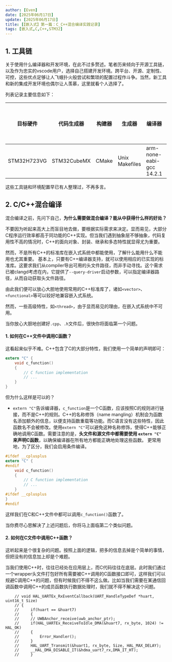 ```yaml
---
author: [Even]
date: [2025年06月17日]
update: [2025年06月17日]
title: [【嵌入式】第一篇：C_C++混合编译实践记录]
tags: [嵌入式,C,C++,STM32]
---
```


## 1. 工具链
关于使用什么编译器和开发环境，在此不过多赘述。笔者历来倾向于开源工具链，以及作为忠实的vscode用户，选择自己搭建开发环境。跨平台、开源、定制性、可控，这些优点足够让人飞蛾扑火般尝试和繁琐的配置过程作斗争。当然，新工具和新的集成开发环境也偶尔让人羡慕，这里就看个人选择了。

列表记录主要信息如下：

|目标硬件|代码生成器|构建器|生成器|编译器|编辑器|硬件调试器|调试驱动层|调试器|LSP|格式化|
|---|---|---|---|---|---|---|---|---|---|---|
|STM32H723VG|STM32CubeMX|CMake|Unix Makefiles|arm-none-eabi-gcc 14.2.1|vscode|st-link v2|openocd|gdb|clangd|.clang-format|

这些工具链和环境配置早已有人整理过，不再多言。

## 2. C/C++混合编译

混合编译之前，先问下自己，**为什么需要做混合编译？能从中获得什么样的好处？**

不要因为听起来高大上而盲目地去做，要根据实际需求来决定。显而易见，大部分C程序运行效率都高于同功能的C++实现。但当我们遇到抽象层不够抽象，代码复用性不高的情况时，C++的面向对象、封装、继承和多态特性就显得尤为重要。

然而，不是所有C++的标准库在嵌入式系统中都能使用，了解什么能用什么不能用也尤其重要。
基本上，只要有C++编译器支持，就可以使用相应的已实现的标准库。这要求我们从compiler导出可用的头文件路径，而非手动寻找。这个需求已被clangd考虑在内，它提供了`--query-driver`启动参数，可以指定编译器路径，从而自动获取头文件路径。

由此我们便可以放心大胆地使用常用的C++标准库了，诸如`<vector>`、`<functional>`等可以较好地兼容嵌入式系统。

然而，一些高级特性，如`<thread>`，由于显而易见的理由，在嵌入式系统中不可用。

当你放心大胆地创建好`.cpp`、`.h`文件后，很快你将面临第一个问题。

#### 1. 如何在C++文件中调用C函数？
这看起来似乎不难。C++包含了C的大部分特性，我们使用一个简单的声明即可：
``` C
extern "C" {
    void c_function()
    {
        // C function implementation
        // ...
    }
}
```
但为什么这样是可以的？
- `extern "C"`告诉编译器，`c_function`是一个C函数，应该按照C的规则进行链接，而不是C++的规则。C++的名称修饰（name mangling）机制会为函数名添加额外的信息，以便支持函数重载等功能。而C语言没有这些特性，因此函数名不会被修改。使用`extern "C"`可以避免这种名称修饰，使得C++能够正确地调用C函数。需要注意的是，**头文件和源文件中都需要使用 `extern "C"` 来声明C函数**，以确保编译器在所有地方都能正确地处理这些函数。
更常用地，为了区分，我们会启用条件编译。
``` C
#ifdef __cplusplus
extern "C" {
#endif
    void c_function()
    {
        // C function implementation
        // ...
    }
#ifdef __cplusplus
}
#endif
```
这样我们在C和C++文件中都可以调用`c_function()`函数了。

当你费尽心思解决了上述问题后，你将马上面临第二个类似问题。

#### 2. 如何在C文件中调用C++函数？
这听起来是个很复杂的问题。按照上面的逻辑，把多的信息去掉是个简单的事情，但把没有的信息加上却是个难题。

当我们使用C++时，往往已经处在应用层上，而C代码往往在底层。此时我们通过一个wrapper头文件打包好所有需要被C++调用的C函数接口即可，这样我们可以规避C调用C++的问题，但有时候我们不得不这么做。比如当我们需要在某通信回调函数中调用C++的成员函数执行数据处理时，我们就不得不解决这个问题。

```
    // void HAL_UARTEx_RxEventCallback(UART_HandleTypeDef *huart, uint16_t Size)
    // {
    //     if(huart == &huart7)
    //     {
    //     // UWBAnchor_receive(uwb_anchor_ptr);
    //     if(HAL_UARTEx_ReceiveToIdle_DMA(&huart7, rx_byte, 1024) != HAL_OK)
    //     {
    //         Error_Handler();
    //     }
    //     HAL_UART_Transmit(&huart1, rx_byte, Size, HAL_MAX_DELAY);
    //     __HAL_DMA_DISABLE_IT(&hdma_uart7_rx,DMA_IT_HT);
    //     }
```
